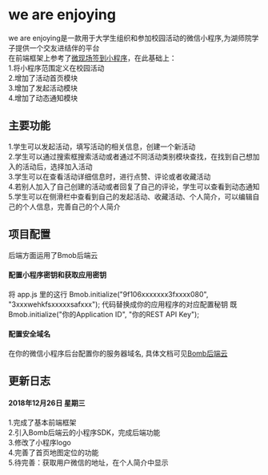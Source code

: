 # we are enjoying
we are enjoying是一款用于大学生组织和参加校园活动的微信小程序,为湖师院学子提供一个交友进结伴的平台<br>
在前端框架上参考了[微现场签到小程序](http://www.pc6.com/xcx/627393.html)，在此基础上：<br>
1.将小程序范围定义在校园活动<br>
2.增加了活动首页模块<br>
3.增加了发起活动模块<br>
4.增加了动态通知模块<br>

## 主要功能
1.学生可以发起活动，填写活动的相关信息，创建一个新活动<br>
2.学生可以通过搜索框搜索活动或者通过不同活动类别模块查找，在找到自己想加入的活动后，选择加入活动<br>
3.学生可以在查看活动详细信息时，进行点赞、评论或者收藏活动<br>
4.若别人加入了自己创建的活动或者回复了自己的评论，学生可以查看到动态通知<br>
5.学生可以在侧滑栏中查看到自己的发起活动、收藏活动、个人简介，可以编辑自己的个人信息，完善自己的个人简介 <br>

## 项目配置
后端方面运用了Bmob后端云<br>
#### 配置小程序密钥和获取应用密钥
将  app.js 里的这行  Bmob.initialize("9f106xxxxxxx3fxxxx080", "3xxxwehkfsxxxxxsafxxx"); 代码替换成你的应用程序的对应配置秘钥
既Bmob.initialize("你的Application ID", "你的REST API Key");
#### 配置安全域名
在你的微信小程序后台配置你的服务器域名,
具体文档可见[Bomb后端云](http://doc.bmob.cn/data/wechat_app/index.html)

## 更新日志
#### 2018年12月26日 星期三<br>
1.完成了基本前端框架<br>
2.引入Bomb后端云的小程序SDK，完成后端功能<br>
3.修改了小程序logo<br>
4.完善了首页地图定位的功能<br>
5.待完善：获取用户微信的地址，在个人简介中显示<br>
